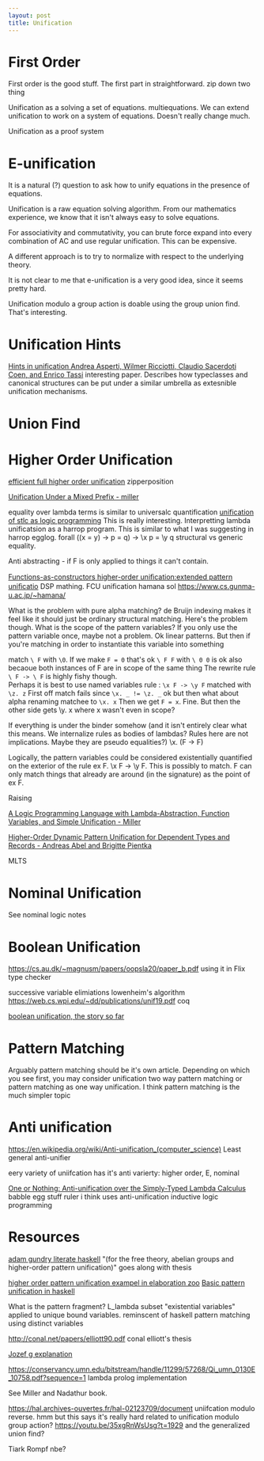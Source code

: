 ```yaml
---
layout: post
title: Unification
---
```


# First Order
First order is the good stuff.
The first part in straightforward. zip down two thing


Unification as a solving a set of equations. multiequations. We can extend unification to work on a system of equations. Doesn't really change much.

Unification as a proof system

# E-unification
It is a natural (?) question to ask how to unify equations in the presence of equations.

Unification is a raw equation solving algorithm. From our mathematics experience, we know that it isn't always easy to solve equations.

For associativity and commutativity, you can brute force expand into every combination of AC and use regular unification. This can be expensive.

A different approach is to try to normalize with respect to the underlying theory.

It is not clear to me that e-unification is a very good idea, since it seems pretty hard.

Unification modulo a group action is doable using the group union find. That's interesting.

# Unification Hints

[Hints in unification Andrea Asperti, Wilmer Ricciotti, Claudio Sacerdoti Coen, and Enrico Tassi](https://www.cs.unibo.it/~sacerdot/PAPERS/tphol09.pdf) interesting paper. Describes how typeclasses and canonical structures can be put under a similar umbrella as extesnible unification mechanisms.




# Union Find


# Higher Order Unification
[efficient full higher order unification](https://arxiv.org/abs/2011.09507) zipperposition

[Unification Under a Mixed Prefix  - miller](https://repository.upenn.edu/cgi/viewcontent.cgi?article=1470&context=cis_reports)

equality over lambda terms is similar to universalc quantification
[unification of stlc as logic programming](https://www.lix.polytechnique.fr/Labo/Dale.Miller/papers/iclp91.pdf)
This is really interesting. Interpretting lambda unificatsion as a harrop program. This is similar to what I was suggesting in harrop egglog. forall ((x = y) -> p = q) -> \x p = \y q
structural vs generic equality.

Anti abstracting - if F is only applied to things it can't contain.

[Functions-as-constructors higher-order uniﬁcation:extended pattern uniﬁcatio](https://www.researchgate.net/publication/354972147_Functions-as-constructors_higher-order_unification_extended_pattern_unification)
DSP mathing. FCU unification 
hamana sol https://www.cs.gunma-u.ac.jp/~hamana/

What is the problem with pure alpha matching? de Bruijn indexing makes it feel like it should just be ordinary structural matching.
Here's the problem though. What is the scope of the pattern variables?
If you only use the pattern variable once, maybe not a problem. Ok linear patterns. But then if you're matching in order to instantiate this variable into something

match `\ F` with `\0`. If we make `F = 0` that's ok
`\ F F` with `\ 0 0` is ok also becaoue both instances of F are in scope of the same thing
The rewrite rule
`\ F -> \ F` is highly fishy though.  
Perhaps it is best to use named variables
rule : `\x F -> \y F`
matched with `\z. z`
First off match fails since `\x. _ != \z. _`
ok but then what about alpha renaming matchee to
`\x. x`
Then we get `F = x`. Fine.
But then the other side gets \y. x where x wasn't even in scope?

If everything is under the binder somehow (and it isn't entirely clear what this means. We internalize rules as bodies of lambdas? Rules here are not implications. Maybe they are pseudo equalities?)
\x. (F -> F)

Logically, the pattern variables could be considered existentially quantified on the exterior of the rule
ex F. \x F -> \y F. This is possibly to match. F can only match things that already are around (in the signature) as the point of ex F.


Raising

[A Logic Programming Language with Lambda-Abstraction,  Function Variables, and Simple Unification - Miller](http://citeseerx.ist.psu.edu/viewdoc/download;jsessionid=FDA9E2A5EE322005C1B35D2394E6B3CA?doi=10.1.1.54.8958&rep=rep1&type=pdf)

[Higher-Order Dynamic Pattern Unification for Dependent Types and Records - Andreas Abel and Brigitte Pientka](https://www.cse.chalmers.se/~abela/unif-sigma-long.pdf)

MLTS

# Nominal Unification
See nominal logic notes

# Boolean Unification
https://cs.au.dk/~magnusm/papers/oopsla20/paper_b.pdf using it in Flix type checker

successive variable elimiations
lowenheim's algorithm
https://web.cs.wpi.edu/~dd/publications/unif19.pdf coq

[boolean unification, the story so far](https://www.sciencedirect.com/science/article/pii/S0747717189800136)
# Pattern Matching
Arguably pattern matching should be it's own article.
Depending on which you see first, you may consider unification two way pattern matching or pattern matching as one way unification. I think pattern matching is the much simpler topic

# Anti unification
https://en.wikipedia.org/wiki/Anti-unification_(computer_science)
Least general anti-unifier

eery variety of uniifcation has it's anti varierty: higher order, E, nominal

[One or Nothing: Anti-unification over the Simply-Typed Lambda Calculus](https://arxiv.org/abs/2207.08918)
babble egg stuff
ruler i think uses anti-unification
inductive logic programming



# Resources

[adam gundry literate haskell](https://github.com/adamgundry/type-inference) "(for the free theory, abelian groups and higher-order pattern unification)" goes along with thesis

[higher order pattern unification exampel in elaboration zoo](https://github.com/AndrasKovacs/elaboration-zoo/blob/master/03-holes/Main.hs)
[Basic pattern unification in haskell](https://www.youtube.com/watch?v=trecCoxYbgM&ab_channel=Andr%C3%A1sKov%C3%A1cs)

What is the pattern fragment?
L_lambda subset
"existential variables" applied to unique bound variables.
reminscent of haskell pattern matching using distinct variables


http://conal.net/papers/elliott90.pdf conal elliott's thesis

[Jozef g explanation](https://github.com/jozefg/higher-order-unification/blob/master/explanation.md)

https://conservancy.umn.edu/bitstream/handle/11299/57268/Qi_umn_0130E_10758.pdf?sequence=1 lambda prolog implementation

See Miller and Nadathur book.


https://hal.archives-ouvertes.fr/hal-02123709/document uniifcation modulo reverse. hmm but this says it's really hard
related to unification modulo group action? https://youtu.be/35xgRnWsUsg?t=1929
and the generalized union find?



Tiark Rompf nbe?

<script>

let lam = (v1,b1) => ({tag : "lam", v : v1, b : b1});
let app = (f,x) => ({tag : "app", f : f, x : x});
let lvar = (x) => ({tag : "lvar", name : x});

let id = lam("x", lvar("x"));
console.log(id);
// we could use just string as variables.

function eval(l, env) {
    switch(l.tag){
        case "lam":
            return l;
        case "app" : 
            let f = eval(l.f, env);
            let x = eval(l.x, env);
            let env2 = {...env};
            env2[f.v] = x;
            return eval( f.b, env2) ;
        case "lvar":
            return env[l.name];
    }
}

function pretty(l){
        switch(l.tag){
        case "lam":
            return `\\${l.v} -> ${pretty(l.b)}`;
        case "app" : 
            return `${pretty(l.f)} ${pretty(l.x)}`
        case "lvar":
            return l.name;
    }
}

function reflect(l, env) {
    switch(l.tag){
        case "lam":
            return x => { 
                let env2 = {...env};
                env2[l.v] = x;
                return reflect(l.b, env2);
              };
        case "app" : 
            let f = reflect(l.f, env);
            let x = reflect(l.x, env);
            return f(x);
        case "lvar":
            return env[l.name];
    }
}
// https://stackoverflow.com/questions/5999998/check-if-a-variable-is-of-function-type
function isFunction(functionToCheck) {
 return functionToCheck && {}.toString.call(functionToCheck) === '[object Function]';
}

var counter = 0;
function reify(l) {
    if(isFunction(l)){
        counter++;
        return lam(counter, reify(l(lvar(counter))));
    }
    return l;
}

fst = lam("x", lam("y", lvar("x")));
snd = lam("x", lam("y", lvar("y")));
comp = lam("f", lam("g", app(lvar("f"), lvar("g"))    ));

nbe = (l) => reify(reflect(l, {}));
print = (l) => console.log(pretty(l))
/*

console.log(pretty((eval(id,{}))));
console.log(pretty((eval(app(id,id),{}))));
print(eval( app(id,app(id,id)), {} ));
pretty(nbe( app(id,app(id,id))));
*/
//pretty(( id));
console.log(reify(reflect(id, {})));
console.log(nbe(id));
print(nbe(id));
print( nbe(app(id,app(id,id) )) );
print( nbe(comp) );

</script>


